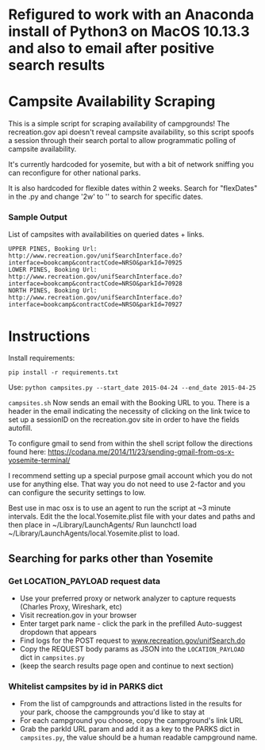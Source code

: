 # Refigured to work with an Anaconda install of Python3 on MacOS 10.13.3 and also to email after positive search results

# Campsite Availability Scraping
This is a simple script for scraping availability of campgrounds! The recreation.gov api doesn't reveal campsite availability, so this script spoofs a session through their search portal to allow programmatic polling of campsite availability.

It's currently hardcoded for yosemite, but with a bit of network sniffing you can reconfigure for other national parks.

It is also hardcoded for flexible dates within 2 weeks.  Search for "flexDates" in the .py and change '2w' to '' to search for specific dates.

### Sample Output
List of campsites with availabilities on queried dates + links.
```
UPPER PINES, Booking Url: http://www.recreation.gov/unifSearchInterface.do?interface=bookcamp&contractCode=NRSO&parkId=70925
LOWER PINES, Booking Url: http://www.recreation.gov/unifSearchInterface.do?interface=bookcamp&contractCode=NRSO&parkId=70928
NORTH PINES, Booking Url: http://www.recreation.gov/unifSearchInterface.do?interface=bookcamp&contractCode=NRSO&parkId=70927
```

# Instructions
Install requirements:
```
pip install -r requirements.txt
```
Use: `python campsites.py --start_date 2015-04-24 --end_date 2015-04-25`

`campsites.sh` Now sends an email with the Booking URL to you.  There is a header in the email indicating the necessity of clicking on the link twice to set up a sessionID on the recreation.gov site in order to have the fields autofill.

To configure gmail to send from within the shell script follow the directions found here:
https://codana.me/2014/11/23/sending-gmail-from-os-x-yosemite-terminal/

I recommend setting up a special purpose gmail account which you do not use for anything else.  That way you do not need to use 2-factor and you can configure the security settings to low.

Best use in mac osx is to use an agent to run the script at ~3 minute intervals.  Edit the the local.Yosemite.plist file with your dates and paths and then place in ~/Library/LaunchAgents/
Run launchctl load ~/Library/LaunchAgents/local.Yosemite.plist to load.

## Searching for parks other than Yosemite

### Get LOCATION_PAYLOAD request data
* Use your preferred proxy or network analyzer to capture requests (Charles Proxy, Wireshark, etc)
* Visit recreation.gov in your browser
* Enter target park name - click the park in the prefilled Auto-suggest dropdown that appears
* Find logs for the POST request to www.recreation.gov/unifSearch.do
* Copy the REQUEST body params as JSON into the `LOCATION_PAYLOAD` dict in `campsites.py`
* (keep the search results page open and continue to next section)

### Whitelist campsites by id in PARKS dict
* From the list of campgrounds and attractions listed in the results for your park, choose the campgrounds you'd like to stay at
* For each campground you choose, copy the campground's link URL
* Grab the parkId URL param and add it as a key to the PARKS dict in `campsites.py`, the value should be a human readable campground name.


